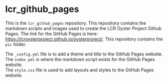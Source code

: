 # lcr_github_pages
  
This is the `lcr_github_pages` repository. This repository contains the markdown scripts and images used to create the LCR Oyster Project Github Pages. The link for the GitHub Pages is here: https://lcroysterproject.github.io/oysterproject/. This repository contains the `pic` folder.  
  
The `_config.yml` file is to add a theme and title to the GitHub Pages website.  
The `index.yml` is where the markdown script exists for the GitHub Pages website.  
The `style.css` file is used to add layouts and styles to the GitHub Pages website.  
